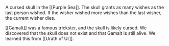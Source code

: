 A cursed skull in the [[Purple Sea]]. The skull grants as many wishes as the last person wished. If the wisher wished more wishes than the last wisher, the current wisher dies.

[[Gamalt]] was a famous trickster, and the skull is likely cursed. We discovered that the skull does not exist and that Gamalt is still alive. We learned this from [[Urath of Ur]].